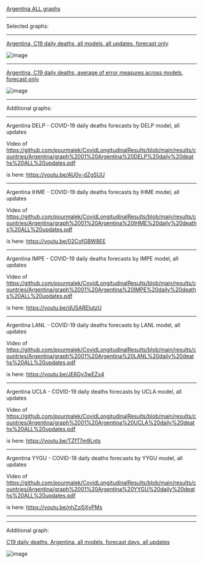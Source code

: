 [Argentina ALL graphs](https://github.com/pourmalek/CovidLongitudinalResults/blob/main/results/countries/Argentina/graph%2000%20Argentina%20ALL%20graphs.pdf)


***

Selected graphs:

***

[Argentina, C19 daily deaths, all models, all updates, forecast only](https://github.com/pourmalek/CovidLongitudinalResults/blob/main/results/countries/Argentina/graph%2002%20Argentina%20ALL%20MODELS%20C19%20daily%20deaths%20all%20updates.pdf)

![image](https://github.com/pourmalek/CovidLongitudinalResults/assets/30849720/ebad0cd2-37f3-4519-bfa9-6fa06689c7fa)

***

[Argentina, C19 daily deaths, average of error measures across models, forecast only](https://github.com/pourmalek/CovidLongitudinalResults/blob/main/results/countries/Argentina/graph%2013b%20Argentina%20ALL%20MODELS%20C19%20daily%20deaths%2C%20error%20measures%20across%20models.pdf)

![image](https://github.com/pourmalek/CovidLongitudinalResults/assets/30849720/2457809b-0697-4077-b639-df78700a90e9)

***

Additional graphs:

***

Argentina DELP - COVID-19 daily deaths forecasts by DELP model, all updates

Video of 
https://github.com/pourmalek/CovidLongitudinalResults/blob/main/results/countries/Argentina/graph%2001%20Argentina%20DELP%20daily%20deaths%20ALL%20updates.pdf

is here:
https://youtu.be/AU0y-dZgSUU 

***

Argentina IHME - COVID-19 daily deaths forecasts by IHME model, all updates

Video of 
https://github.com/pourmalek/CovidLongitudinalResults/blob/main/results/countries/Argentina/graph%2001%20Argentina%20IHME%20daily%20deaths%20ALL%20updates.pdf

is here:
https://youtu.be/02CofGBW8EE 

***

Argentina IMPE - COVID-19 daily deaths forecasts by IMPE model, all updates

Video of 
https://github.com/pourmalek/CovidLongitudinalResults/blob/main/results/countries/Argentina/graph%2001%20Argentina%20IMPE%20daily%20deaths%20ALL%20updates.pdf 

is here:
https://youtu.be/dUSARElutzU 

***

Argentina LANL - COVID-19 daily deaths forecasts by LANL model, all updates

Video of 
https://github.com/pourmalek/CovidLongitudinalResults/blob/main/results/countries/Argentina/graph%2001%20Argentina%20LANL%20daily%20deaths%20ALL%20updates.pdf

is here:
https://youtu.be/JE6Gy3wEZx4 

***

Argentina UCLA - COVID-19 daily deaths forecasts by UCLA model, all updates

Video of 
https://github.com/pourmalek/CovidLongitudinalResults/blob/main/results/countries/Argentina/graph%2001%20Argentina%20UCLA%20daily%20deaths%20ALL%20updates.pdf

is here:
https://youtu.be/TZfT7m9Lnts 

***

Argentina YYGU - COVID-19 daily deaths forecasts by YYGU model, all updates

Video of 
https://github.com/pourmalek/CovidLongitudinalResults/blob/main/results/countries/Argentina/graph%2001%20Argentina%20YYGU%20daily%20deaths%20ALL%20updates.pdf

is here:
https://youtu.be/nhZzi5XyPMs 

***
***

Additional graph:

[C19 daily deaths, Argentina, all models, forecast days, all updates](https://github.com/pourmalek/CovidLongitudinalResults/blob/main/results/countries/Argentina/graph%20210%20C19%20daily%20deaths%2C%20Argentina%2C%20all%20models%2C%20forecast%20days%2C%20all%20updates.pdf)

![image](https://github.com/pourmalek/CovidLongitudinalResults/assets/30849720/90282840-2b54-447e-88a2-9f2e2c790775)

